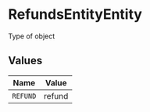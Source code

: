 # RefundsEntityEntity

Type of object


## Values

| Name     | Value    |
| -------- | -------- |
| `REFUND` | refund   |